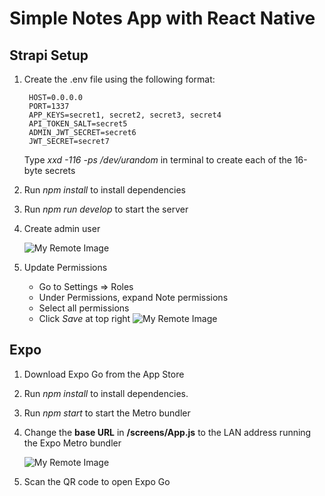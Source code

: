 # Simple Notes App with React Native

## Strapi Setup

1. Create the .env file using the following format:

        HOST=0.0.0.0 
        PORT=1337
        APP_KEYS=secret1, secret2, secret3, secret4
        API_TOKEN_SALT=secret5
        ADMIN_JWT_SECRET=secret6
        JWT_SECRET=secret7

    Type *xxd -116 -ps /dev/urandom* in terminal to create each of the 16-byte secrets

2. Run *npm install* to install dependencies
3. Run *npm run develop* to start the server
4. Create admin user

    ![My Remote Image](https://user-images.githubusercontent.com/70300320/202225312-f587e48f-1676-44bd-8b28-65fa622205bb.png)

5. Update Permissions

     - Go to Settings => Roles
     - Under Permissions, expand Note permissions
     - Select all permissions
     - Click *Save* at top right
    ![My Remote Image](https://user-images.githubusercontent.com/70300320/202224615-74f17da0-0812-4d59-b9e1-b6c6578109fd.png)


## Expo

1. Download Expo Go from the App Store
2. Run *npm install* to install dependencies.
3. Run *npm start* to start the Metro bundler
4. Change the **base URL** in **/screens/App.js** to the LAN address running the Expo Metro bundler

    ![My Remote Image](https://user-images.githubusercontent.com/70300320/202224183-a7b83e6a-3d5f-420c-8426-bfec95104a63.png)

5. Scan the QR code to open Expo Go

